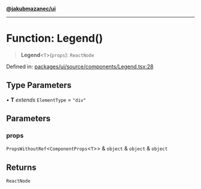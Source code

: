 [**@jakubmazanec/ui**](../README.md)

---

# Function: Legend()

> **Legend**\<`T`\>(`props`): `ReactNode`

Defined in:
[packages/ui/source/components/Legend.tsx:28](https://github.com/jakubmazanec/tools/blob/90a5050fae768000bb00b2044438762c3c8c0f98/packages/ui/source/components/Legend.tsx#L28)

## Type Parameters

• **T** _extends_ `ElementType` = `"div"`

## Parameters

### props

`PropsWithoutRef`\<`ComponentProps`\<`T`\>\> & `object` & `object` & `object`

## Returns

`ReactNode`

